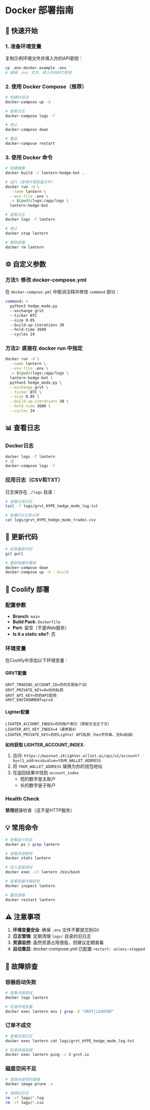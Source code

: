 # Docker 部署指南

## 🐳 快速开始

### 1. 准备环境变量

复制示例环境文件并填入你的API密钥：

```bash
cp .env.docker.example .env
# 编辑 .env 文件，填入你的API密钥
```

### 2. 使用 Docker Compose（推荐）

```bash
# 构建并启动
docker-compose up -d

# 查看日志
docker-compose logs -f

# 停止
docker-compose down

# 重启
docker-compose restart
```

### 3. 使用 Docker 命令

```bash
# 构建镜像
docker build -t lantern-hedge-bot .

# 运行（使用环境变量文件）
docker run -d \
  --name lantern \
  --env-file .env \
  -v $(pwd)/logs:/app/logs \
  lantern-hedge-bot

# 查看日志
docker logs -f lantern

# 停止
docker stop lantern

# 删除容器
docker rm lantern
```

## ⚙️ 自定义参数

### 方法1: 修改 docker-compose.yml

在 `docker-compose.yml` 中取消注释并修改 `command` 部分：

```yaml
command: >
  python3 hedge_mode.py
  --exchange grvt
  --ticker BTC
  --size 0.05
  --build-up-iterations 30
  --hold-time 3600
  --cycles 24
```

### 方法2: 直接在 docker run 中指定

```bash
docker run -d \
  --name lantern \
  --env-file .env \
  -v $(pwd)/logs:/app/logs \
  lantern-hedge-bot \
  python3 hedge_mode.py \
  --exchange grvt \
  --ticker BTC \
  --size 0.05 \
  --build-up-iterations 30 \
  --hold-time 3600 \
  --cycles 24
```

## 📊 查看日志

### Docker日志
```bash
docker logs -f lantern
# 或
docker-compose logs -f
```

### 应用日志（CSV和TXT）
日志保存在 `./logs` 目录：
```bash
# 查看交易日志
tail -f logs/grvt_HYPE_hedge_mode_log.txt

# 查看CSV交易记录
cat logs/grvt_HYPE_hedge_mode_trades.csv
```

## 🔄 更新代码

```bash
# 拉取最新代码
git pull

# 重新构建并重启
docker-compose down
docker-compose up -d --build
```

## 🚀 Coolify 部署

### 配置参数

- **Branch**: `main`
- **Build Pack**: `Dockerfile`
- **Port**: 留空（不是Web服务）
- **Is it a static site?**: 否

### 环境变量

在Coolify中添加以下环境变量：

#### GRVT配置
```
GRVT_TRADING_ACCOUNT_ID=你的交易账户ID
GRVT_PRIVATE_KEY=0x你的私钥
GRVT_API_KEY=你的API密钥
GRVT_ENVIRONMENT=prod
```

#### Lighter配置
```
LIGHTER_ACCOUNT_INDEX=你的账户索引（获取方法见下方）
LIGHTER_API_KEY_INDEX=4（通常是4）
LIGHTER_PRIVATE_KEY=你的Lighter API私钥（hex字符串，无0x前缀）
```

**如何获取 LIGHTER_ACCOUNT_INDEX**:
1. 访问: `https://mainnet.zklighter.elliot.ai/api/v1/account?by=l1_address&value=YOUR_WALLET_ADDRESS`
2. 将 `YOUR_WALLET_ADDRESS` 替换为你的钱包地址
3. 在返回结果中找到 `account_index`
   - 短的数字是主账户
   - 长的数字是子账户

### Health Check

**禁用**健康检查（这不是HTTP服务）

## 💡 常用命令

```bash
# 查看运行状态
docker ps | grep lantern

# 查看资源使用
docker stats lantern

# 进入容器调试
docker exec -it lantern /bin/bash

# 查看容器详细信息
docker inspect lantern

# 重启容器
docker restart lantern
```

## ⚠️ 注意事项

1. **环境变量安全**: 确保 `.env` 文件不要提交到Git
2. **日志管理**: 定期清理 `logs/` 目录的旧日志
3. **资源监控**: 虽然资源占用很低，但建议定期查看
4. **自动重启**: docker-compose.yml 已配置 `restart: unless-stopped`

## 🐛 故障排查

### 容器启动失败
```bash
# 查看详细错误
docker logs lantern

# 检查环境变量
docker exec lantern env | grep -E "GRVT|LIGHTER"
```

### 订单不成交
```bash
# 查看应用日志
docker exec lantern cat logs/grvt_HYPE_hedge_mode_log.txt

# 检查网络连接
docker exec lantern ping -c 3 grvt.io
```

### 磁盘空间不足
```bash
# 清理未使用的镜像
docker image prune -a

# 清理旧日志
rm -rf logs/*.log
rm -rf logs/*.csv
```
